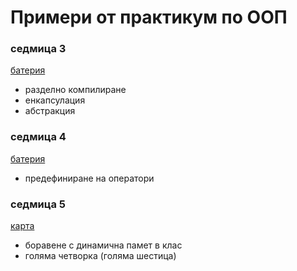 # Примери от практикум по ООП

### седмица 3

[батерия](w3-battery)

- разделно компилиране
- енкапсулация
- абстракция


### седмица 4

[батерия](w4-battery)

- предефиниране на оператори

### седмица 5

[карта](w5-card)

- боравене с динамична памет в клас
- голяма четворка (голяма шестица)
